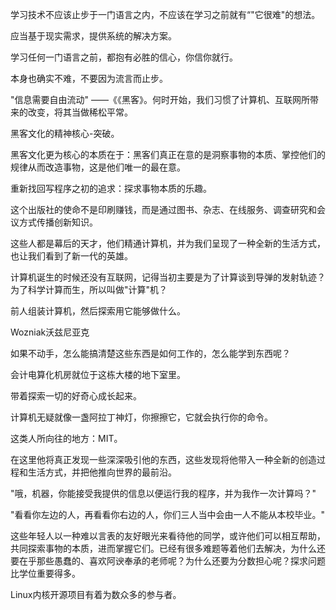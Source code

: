 
学习技术不应该止步于一门语言之内，不应该在学习之前就有“"它很难"的想法。

应当基于现实需求，提供系统的解决方案。

学习任何一门语言之前，都抱有必胜的信心，你信你就行。

本身也确实不难，不要因为流言而止步。


"信息需要自由流动" ——《《黑客》。何时开始，我们习惯了计算机、互联网所带来的改变，将其当做稀松平常。

黑客文化的精神核心-突破。

黑客文化更为核心的本质在于：黑客们真正在意的是洞察事物的本质、掌控他们的规律从而改造事物，这是他们唯一的最在意。

重新找回写程序之初的追求：探求事物本质的乐趣。

这个出版社的使命不是印刷赚钱，而是通过图书、杂志、在线服务、调查研究和会议方式传播创新知识。

这些人都是幕后的天才，他们精通计算机，并为我们呈现了一种全新的生活方式，也让我们看到了新一代的英雄。

计算机诞生的时候还没有互联网，记得当初主要是为了计算谈到导弹的发射轨迹？为了科学计算而生，所以叫做"计算"机？

前人组装计算机，然后探索用它能够做什么。

Wozniak沃兹尼亚克

如果不动手，怎么能搞清楚这些东西是如何工作的，怎么能学到东西呢？

会计电算化机房就位于这栋大楼的地下室里。

带着探索一切的好奇心成长起来。

计算机无疑就像一盏阿拉丁神灯，你擦擦它，它就会执行你的命令。

这类人所向往的地方：MIT。

在这里他将真正发现一些深深吸引他的东西，这些发现将他带入一种全新的创造过程和生活方式，并把他推向世界的最前沿。

"哦，机器，你能接受我提供的信息以便运行我的程序，并为我作一次计算吗？"

"看看你左边的人，再看看你右边的人，你们三人当中会由一人不能从本校毕业。"

这些年轻人以一种难以言表的友好眼光来看待他的同学，或许他们可以相互帮助，共同探索事物的本质，进而掌握它们。已经有很多难题等着他们去解决，为什么还要在乎那些愚蠢的、喜欢阿谀奉承的老师呢？为什么还要为分数担心呢？探求问题比学位重要得多。

Linux内核开源项目有着为数众多的参与者。

